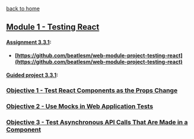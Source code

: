 [back to home](https://github.com/beatlesm/)

## [Module 1 - Testing React](https://github.com/beatlesm/web/tree/main/3.3/Module331)

#### [Assignment 3.3.1](https://github.com/beatlesm/web/tree/main/3.3/Module331/Assignment331):

-   **[https://github.com/beatlesm/web-module-project-testing-react](https://github.com/beatlesm/web-module-project-testing-react)**
   
#### [Guided project 3.3.1](https://github.com/beatlesm/web/tree/main/3.3/Module331/guided331):


### [Objective 1 - Test React Components as the Props Change](./Objects/Object_1.md)

### [Objective 2 - Use Mocks in Web Application Tests](./Objects/Object_2.md)

### [Objective 3 - Test Asynchronous API Calls That Are Made in a Component](./Objects/Object_3.md)
